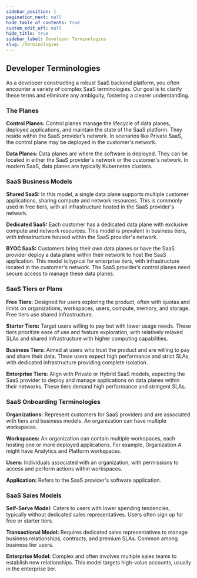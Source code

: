 ```yaml
---
sidebar_position: 1
pagination_next: null
hide_table_of_contents: true
custom_edit_url: null
hide_title: true
sidebar_label: Developer Terminologies
slug: /terminologies
---
```


## Developer Terminologies

As a developer constructing a robust SaaS backend platform, you often encounter a variety of complex SaaS terminologies. Our goal is to clarify these terms and eliminate any ambiguity, fostering a clearer understanding.

### The Planes
**Control Planes:** Control planes manage the lifecycle of data planes, deployed applications, and maintain the state of the SaaS platform. They reside within the SaaS provider’s network. In scenarios like Private SaaS, the control plane may be deployed in the customer's network.

**Data Planes:** Data planes are where the software is deployed. They can be located in either the SaaS provider's network or the customer's network. In modern SaaS, data planes are typically Kubernetes clusters.

### SaaS Business Models
**Shared SaaS:** In this model, a single data plane supports multiple customer applications, sharing compute and network resources. This is commonly used in free tiers, with all infrastructure hosted in the SaaS provider's network.

**Dedicated SaaS:** Each customer has a dedicated data plane with exclusive compute and network resources. This model is prevalent in business tiers, with infrastructure housed within the SaaS provider's network.

**BYOC SaaS:** Customers bring their own data planes or have the SaaS provider deploy a data plane within their network to host the SaaS application. This model is typical for enterprise tiers, with infrastructure located in the customer's network.
The SaaS provider’s control planes need secure access to manage these data planes.

### SaaS Tiers or Plans
**Free Tiers:** Designed for users exploring the product, often with quotas and limits on organizations, workspaces, users, compute, memory, and storage. Free tiers use shared infrastructure.

**Starter Tiers:** Target users willing to pay but with lower usage needs. These tiers prioritize ease of use and feature exploration, with relatively relaxed SLAs and shared infrastructure with higher computing capabilities.

**Business Tiers:** Aimed at users who trust the product and are willing to pay and share their data. These users expect high performance and strict SLAs, with dedicated infrastructure providing complete isolation.

**Enterprise Tiers:** Align with Private or Hybrid SaaS models, expecting the SaaS provider to deploy and manage applications on data planes within their networks. These tiers demand high performance and stringent SLAs.

### SaaS Onboarding Terminologies
**Organizations:** Represent customers for SaaS providers and are associated with tiers and business models. An organization can have multiple workspaces.

**Workspaces:** An organization can contain multiple workspaces, each hosting one or more deployed applications. For example, Organization A might have Analytics and Platform workspaces.

**Users:** Individuals associated with an organization, with permissions to access and perform actions within workspaces.

**Application:** Refers to the SaaS provider's software application.

### SaaS Sales Models
**Self-Serve Model:** Caters to users with lower spending tendencies, typically without dedicated sales representatives. Users often sign up for free or starter tiers.

**Transactional Model:** Requires dedicated sales representatives to manage business relationships, contracts, and premium SLAs. Common among business tier users.

**Enterprise Model:** Complex and often involves multiple sales teams to establish new relationships. This model targets high-value accounts, usually in the enterprise tier.
